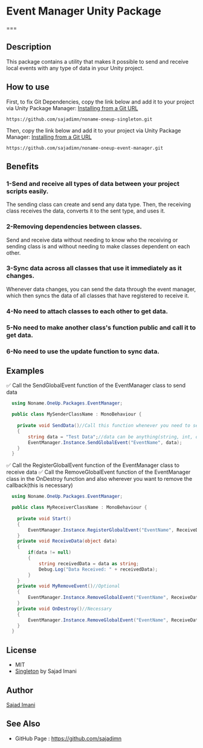 # Event Manager Unity Package
===

## Description
This package contains a utility that makes it possible to send and receive local events with any type of data in your Unity project.

## How to use
First, to fix Git Dependencies, copy the link below and add it to your project via Unity Package Manager: [Installing from a Git URL](https://docs.unity3d.com/Manual/upm-ui-giturl.html)
```
https://github.com/sajadimn/noname-oneup-singleton.git
```
Then, copy the link below and add it to your project via Unity Package Manager: [Installing from a Git URL](https://docs.unity3d.com/Manual/upm-ui-giturl.html)
```
https://github.com/sajadimn/noname-oneup-event-manager.git
```

## Benefits

### 1-Send and receive all types of data between your project scripts easily.
The sending class can create and send any data type. Then, the receiving class receives the data, converts it to the sent type, and uses it.

### 2-Removing dependencies between classes.
Send and receive data without needing to know who the receiving or sending class is and without needing to make classes dependent on each other.

### 3-Sync data across all classes that use it immediately as it changes.
Whenever data changes, you can send the data through the event manager, which then syncs the data of all classes that have registered to receive it.

### 4-No need to attach classes to each other to get data.

### 5-No need to make another class's function public and call it to get data.

### 6-No need to use the update function to sync data.

## Examples

✅️ Call the SendGlobalEvent function of the EventManager class to send data
```c#
  using Noname.OneUp.Packages.EventManager;

  public class MySenderClassName : MonoBehaviour {
    
    private void SendData()//Call this function whenever you need to send data
    {
        string data = "Test Data";//data can be anything(string, int, object of class, boolean, ...)
        EventManager.Instance.SendGlobalEvent("EventName", data);
    }
  }
```

✅️ Call the RegisterGlobalEvent function of the EventManager class to receive data
✅️ Call the RemoveGlobalEvent function of the EventManager class in the OnDestroy function and also wherever you want to remove the callback(this is necessary)
```c#
  using Noname.OneUp.Packages.EventManager;

  public class MyReceiverClassName : MonoBehaviour {
    
    private void Start()
    {
        EventManager.Instance.RegisterGlobalEvent("EventName", ReceiveData);
    }
    private void ReceiveData(object data)
    {
        if(data != null)
        {
            string receivedData = data as string;
            Debug.Log("Data Received: " + receivedData);
        }
    }
    private void MyRemoveEvent()//Optional
    {
        EventManager.Instance.RemoveGlobalEvent("EventName", ReceiveData);
    }
    private void OnDestroy()//Necessary
    {
        EventManager.Instance.RemoveGlobalEvent("EventName", ReceiveData);
    }
  }
```
## License

* MIT
* [Singleton](https://github.com/sajadimn/noname-oneup-event-manager) by Sajad Imani

## Author

[Sajad Imani](https://github.com/sajadimn)

## See Also

* GitHub Page : https://github.com/sajadimn

